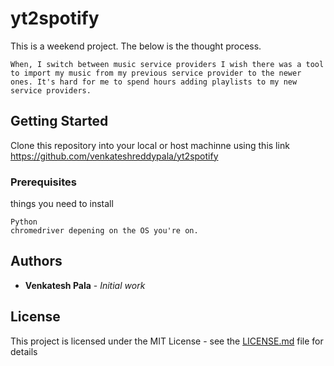 # yt2spotify


This is a weekend project. The below is the thought process. 
```
When, I switch between music service providers I wish there was a tool to import my music from my previous service provider to the newer ones. It's hard for me to spend hours adding playlists to my new service providers. 
```

## Getting Started

Clone this repository into your local or host machinne using this link https://github.com/venkateshreddypala/yt2spotify

### Prerequisites
things you need to install

```
Python 
chromedriver depening on the OS you're on.
```



## Authors

* **Venkatesh Pala** - *Initial work* 


## License

This project is licensed under the MIT License - see the [LICENSE.md](LICENSE.md) file for details
